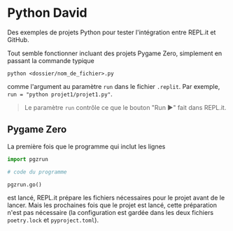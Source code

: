 # Python David

Des exemples de projets Python pour tester l'intégration entre REPL.it et GitHub.

Tout semble fonctionner incluant des projets Pygame Zero, simplement en passant la commande typique

```
python <dossier/nom_de_fichier>.py
```

comme l'argument au paramètre `run` dans le fichier `.replit`. Par exemple, `run = "python projet1/projet1.py"`.

>Le paramètre `run` contrôle ce que le bouton "Run ▶" fait dans REPL.it.

## Pygame Zero
La première fois que le programme qui inclut les lignes

```python
import pgzrun

# code du programme

pgzrun.go()
```

est lancé, REPL.it prépare les fichiers nécessaires pour le projet avant de le lancer. Mais les prochaines fois que le projet est lancé, cette préparation n'est pas nécessaire (la configuration est gardée dans les deux fichiers `poetry.lock` et `pyproject.toml`).
